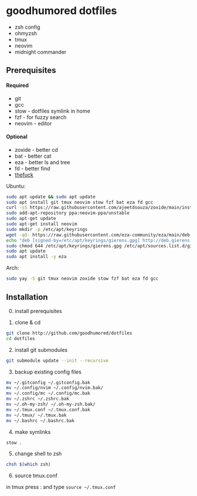# goodhumored dotfiles

- zsh config
- ohmyzsh 
- tmux
- neovim
- midnight commander

## Prerequisites

#### Required

- git
- gcc
- stow - dotfiles symlink in home
- fzf - for fuzzy search
- neovim - editor

#### Optional

- zoxide - better cd
- bat - better cat
- eza - better ls and tree
- fd - better find
- [thefuck](https://github.com/nvbn/thefuck)

Ubuntu:

```bash
sudo apt update && sudo apt update
sudo apt install git tmux neovim stow fzf bat eza fd gcc
curl -sS https://raw.githubusercontent.com/ajeetdsouza/zoxide/main/install.sh | bash
sudo add-apt-repository ppa:neovim-ppa/unstable
sudo apt-get update
sudo apt-get install neovim
sudo mkdir -p /etc/apt/keyrings
wget -qO- https://raw.githubusercontent.com/eza-community/eza/main/deb.asc | sudo gpg --dearmor -o /etc/apt/keyrings/gierens.gpg
echo "deb [signed-by=/etc/apt/keyrings/gierens.gpg] http://deb.gierens.de stable main" | sudo tee /etc/apt/sources.list.d/gierens.list
sudo chmod 644 /etc/apt/keyrings/gierens.gpg /etc/apt/sources.list.d/gierens.list
sudo apt update
sudo apt install -y eza
```

Arch:
```bash
sudo yay -S git tmux neovim zoxide stow fzf bat eza fd gcc
```

## Installation

0. install prerequisites

1. clone & cd

```bash
git clone http://github.com/goodhumored/dotfiles
cd dotfiles
```

2. install git submodules

```bash
git submodule update --init --recursive
```

3. backup existing config files

```bash
mv ~/.gitconfig ~/.gitconfig.bak
mv ~/.config/nvim ~/.config/nvim.bak/
mv ~/.config/mc ~/.config/mc.bak
mv ~/.zshrc ~/.zshrc.bak
mv ~/.oh-my-zsh/ ~/.oh-my-zsh.bak/
mv ~/.tmux.conf ~/.tmux.conf.bak
mv ~/.tmux/ ~/.tmux.bak
mv ~/.bashrc ~/.bashrc.bak
```

4. make symlinks

```bash
stow .
```

5. change shell to zsh

```bash
chsh $(which zsh)
```

6. source tmux.conf

in tmux press <prefix>: and type `source ~/.tmux.conf`

